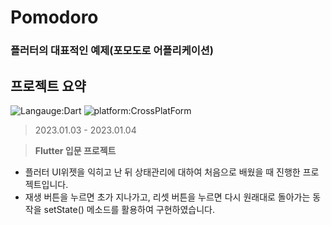 # Pomodoro
### 플러터의 대표적인 예제(포모도로 어플리케이션)

## 프로젝트 요약
![Langauge:Dart](https://img.shields.io/badge/Language-Flutter-blue) ![platform:CrossPlatForm](https://img.shields.io/badge/Platform-CrossPlatfrom-blue)
> 2023.01.03 - 2023.01.04

> **Flutter 입문 프로젝트**
* 플러터 UI위젯을 익히고 난 뒤 상태관리에 대하여 처음으로 배웠을 때 진행한 프로젝트입니다.
* 재생 버튼을 누르면 초가 지나가고, 리셋 버튼을 누르면 다시 원래대로 돌아가는 동작을 setState() 메소드를 활용하여 구현하였습니다.
